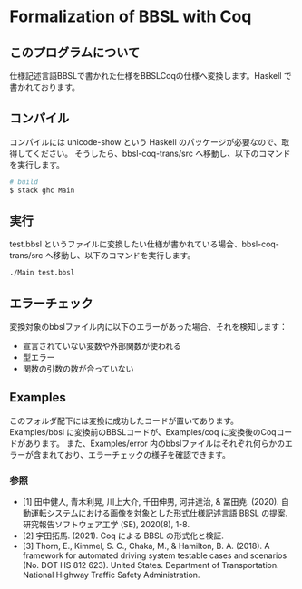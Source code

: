 # Formalization of BBSL with Coq


## このプログラムについて

仕様記述言語BBSLで書かれた仕様をBBSLCoqの仕様へ変換します。Haskell で書かれております。


## コンパイル

コンパイルには unicode-show という Haskell のパッケージが必要なので、取得してください。
そうしたら、bbsl-coq-trans/src へ移動し、以下のコマンドを実行します。
```bash
# build
$ stack ghc Main
```

## 実行
test.bbsl というファイルに変換したい仕様が書かれている場合、bbsl-coq-trans/src へ移動し、以下のコマンドを実行します。

```bash
./Main test.bbsl
```

## エラーチェック
変換対象のbbslファイル内に以下のエラーがあった場合、それを検知します：
- 宣言されていない変数や外部関数が使われる
- 型エラー
- 関数の引数の数が合っていない

## Examples

このフォルダ配下には変換に成功したコードが置いてあります。
Examples/bbsl に変換前のBBSLコードが、Examples/coq に変換後のCoqコードがあります。
また、Examples/error 内のbbslファイルはそれぞれ何らかのエラーが含まれており、エラーチェックの様子を確認できます。


### 参照

- [1] 田中健人, 青木利晃, 川上大介, 千田伸男, 河井達治, & 冨田尭. (2020). 自動運転システムにおける画像を対象とした形式仕様記述言語 BBSL の提案. 研究報告ソフトウェア工学 (SE), 2020(8), 1-8.
- [2] 宇田拓馬. (2021). Coq による BBSL の形式化と検証.
- [3] Thorn, E., Kimmel, S. C., Chaka, M., & Hamilton, B. A. (2018). A framework for automated driving system testable cases and scenarios (No. DOT HS 812 623). United States. Department of Transportation. National Highway Traffic Safety Administration.

